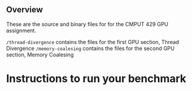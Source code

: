 ## Overview

These are the source and binary files for for the CMPUT 429 GPU assignment.

`/thread-divergence` contains the files for the first GPU section, Thread Divergence
`/memory-coalesing` contains the files for the second GPU section, Memory Coalesing

# Instructions to run your benchmark

